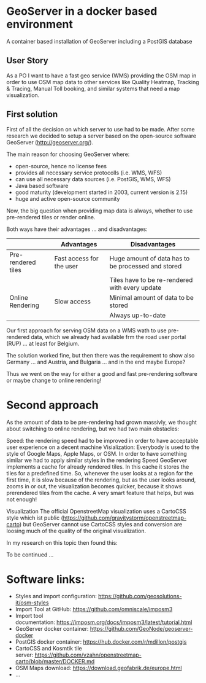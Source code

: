 # GeoServer in a docker based environment

A container based installation of GeoServer including a PostGIS database


## User Story
As a PO I want to have a fast geo service (WMS) providing the OSM map in order to use OSM map data to other services like Quality Heatmap, Tracking & Tracing, Manual Toll booking, and similar systems that need a map visualization. 

## First solution
First of all the decision on which server to use had to be made. After some research we decided to setup a server based on the open-source software GeoServer (http://geoserver.org/). 

The main reason for choosing GeoServer where:

* open-source, hence no license fees
* provides all necessary service protocolls (i.e. WMS, WFS)
* can use all necessary data sources (i.e. PostGIS, WMS, WFS)
* Java based software
* good maturity (development started in 2003, current version is 2.15)
* huge and active open-source community


Now, the big question when providing map data is always, whether to use pre-rendered tiles or render online.

Both ways have their advantages ... and disadvantages:


|                    | Advantages | Disadvantages |
| ------------------ | ---------- | ------------- |
| Pre-rendered tiles | Fast access for the user | Huge amount of data has to be processed and stored |
| | | Tiles have to be re-rendered with every update |
| Online Rendering   | Slow access	 | Minimal amount of data to be stored |
| | | Always up-to-date |

Our first approach for serving OSM data on a WMS wath to use pre-rendered data, which we already had available frm the road user portal (RUP) ... at least for Belgium.

The solution worked fine, but then there was the requirement to show also Germany ... and Austria, and Bulgaria ... and in the end maybe Europe?



Thus we went on the way for either a good and fast pre-rendering software or maybe change to online rendering!

# Second approach
As the amount of data to be pre-rendering had grown massivly, we thought about switching to online rendering, but we had two main obstacles:

Speed: the rendering speed had to be improved in order to have acceptable user experience on a decent machine
Visialization: Everybody is used to the style of Google Maps, Apple Maps, or OSM. In order to have something similar we had to apply similar styles in the rendering
Speed
GeoServer implements a cache for already rendered tiles. In this cache it stores the tiles for a predefined time. So, whenever the user looks at a region for the first time, it is slow because of the rendering, but as the user looks around, zooms in or out, the visualization becomes quicker, because it shows prerendered tiles from the cache. A very smart feature that helps, but was not enough!

Visualization
The official OpenstreetMap visualization uses a CartoCSS style which ist public (https://github.com/gravitystorm/openstreetmap-carto) but GeoServer cannot use CartoCSS styles and conversion are loosing much of the quality of the original visualization.



In my research on this topic then found this:





To be continued ...



# Software links:

* Styles and import configuration: https://github.com/geosolutions-it/osm-styles
* Import Tool at GitHub: https://github.com/omniscale/imposm3
* Import tool documentation: https://imposm.org/docs/imposm3/latest/tutorial.html
* GeoServer docker container: https://github.com/GeoNode/geoserver-docker
* PostGIS docker container: https://hub.docker.com/r/mdillon/postgis
* CartoCSS and Kosmtik tile server: https://github.com/vzahn/openstreetmap-carto/blob/master/DOCKER.md
* OSM Maps download: https://download.geofabrik.de/europe.html
* ...
